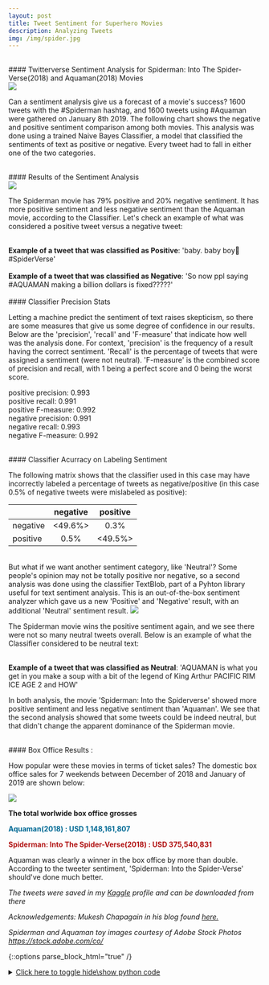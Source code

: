 ```yaml
---
layout: post
title: Tweet Sentiment for Superhero Movies
description: Analyzing Tweets
img: /img/spider.jpg
---
```


<br>
#### Twitterverse Sentiment Analysis for Spiderman: Into The Spider-Verse(2018)  and Aquaman(2018) Movies
<br>
<img src="../spiderman_vs_aquaman_img/aqua_vs_spider.jpg" class="center">

Can a sentiment analysis give us a forecast of a movie's success? 1600 tweets with the #Spiderman hashtag, and 1600 tweets using #Aquaman were gathered on January 8th 2019.  The following chart shows the negative and positive sentiment comparison among both movies. This analysis was done using a trained Naive Bayes Classifier, a model that classified the sentiments of text as positive or negative. Every tweet had to fall in either one of the two categories. 

<br>
#### Results of the Sentiment Analysis
<br>

<img src="../spiderman_vs_aquaman_img/output_4_0.png">

The Spiderman movie has 79% positive and 20% negative sentiment. It has more positive sentiment and less negative sentiment than the Aquaman movie, according to the Classifier. Let's check an example of what was considered a positive tweet versus a negative tweet:

<br>
<strong>Example of a tweet that was classified as Positive</strong>: 'baby. baby boy🥰 #SpiderVerse'
<br>

<br>
<strong>Example of a tweet that was classified as Negative</strong>: 'So now ppl saying #AQUAMAN making a billion dollars is fixed?????'
<br>


<br>
#### Classifier Precision Stats
<br>

Letting a machine predict the sentiment of text raises skepticism, so there are some measures that give us some degree of confidence in our results. Below are the 'precision', 'recall' and 'F-measure' that indicate how well was the analysis done. For context, 'precision' is the frequency of a result having the correct sentiment. 'Recall' is the percentage of tweets that were assigned a sentiment (were not neutral). 'F-measure' is the combined score of precision and recall, with 1 being a perfect score and 0 being the worst score.

   positive precision: 0.993<br>
   positive recall: 0.991<br>
   positive F-measure: 0.992<br>
   negative precision: 0.991<br>
   negative recall: 0.993<br>
   negative F-measure: 0.992<br>

<br>
#### Classifier Acurracy on Labeling Sentiment
<br>

The following matrix shows that the classifier used in this case may have incorrectly labeled a percentage of tweets as negative/positive (in this case 0.5% of negative tweets were mislabeled as positive):
    
|           	| negative  	| positive  	|
|---------- 	|:--------: 	|:--------: 	|
| negative  	|  <49.6%>  	|   0.3%    	|
| positive  	|   0.5%    	|  <49.5%>  	|


<br>    
But what if we want another sentiment category, like 'Neutral'? Some people's opinion may not be totally positive nor negative, so a second analysis was done using the classifier TextBlob, part of a Pyhton library useful for text sentiment analysis. This is an out-of-the-box sentiment analyzer which gave us a new 'Positive' and 'Negative' result, with an additional 'Neutral' sentiment result.

<img src="../spiderman_vs_aquaman_img/output_14_0.png">

The Spiderman movie wins the positive sentiment again, and we see there were not so many neutral tweets overall. Below is an example of what the Classifier considered to be neutral text:

<br>
<strong>Example of a tweet that was classified as Neutral</strong>: 'AQUAMAN is what you get in you make a soup with a bit of the legend of King Arthur PACIFIC RIM ICE AGE 2 and HOW'
<br>

In both analysis, the movie 'Spiderman: Into the Spiderverse' showed more positive sentiment and less negative sentiment than 'Aquaman'. We see that the second analysis showed that some tweets could be indeed neutral, but that didn't change the apparent dominance of the Spiderman movie.


<br>
#### Box Office Results :
<br>

How popular were these movies in terms of ticket sales? The domestic box office sales for 7 weekends between December of 2018 and January of 2019 are shown below:

<img src="../spiderman_vs_aquaman_img/gross.png">

<strong>The total worlwide box office grosses</strong><br>

<span style="color:#006994"><strong>Aquaman(2018) :  USD 1,148,161,807</strong></span>

<span style="color:#B11313"><strong>Spiderman: Into The Spider-Verse(2018) :  USD 375,540,831</strong></span>


Aquaman was clearly a winner in the box office by more than double. According to the tweeter sentiment, 'Spiderman: Into the Spider-Verse' should've done much better. 

    
*The tweets were saved in my [Kaggle](https://www.kaggle.com/marchman/spiderman-and-aquaman-tweets/data) profile and can be downloaded from there*

*Acknowledgements: Mukesh Chapagain in his blog found [here.](http://blog.chapagain.com.np/python-nltk-twitter-sentiment-analysis-natural-language-processing-nlp/)*

*Spiderman and Aquaman toy images courtesy of Adobe Stock Photos https://stock.adobe.com/co/*

{::options parse_block_html="true" /}

<details><summary markdown="span"><u>Click here to toggle hide\show python code</u></summary>

```python
#Get the twitter_samples database with 5000 positive tweets and 5000 negative tweets
import nltk
nltk.download('twitter_samples')
import json
# nltk.download("twitter_samples")
from nltk.corpus import twitter_samples
print (twitter_samples.fileids())#Show that files loaded correctly. Should show three files.
    


# Create a dictionary to convert emoticons into words
def load_dict_smileys():
    
    return {
        ":‑)":"smiley",
        ":-]":"smiley",
        ":-3":"smiley",
        ":->":"smiley",
        "8-)":"smiley",
        ":-}":"smiley",
        ":)":"smiley",
        ":]":"smiley",
        ":3":"smiley",
        ":>":"smiley",
        "8)":"smiley",
        ":}":"smiley",
        ":o)":"smiley",
        ":c)":"smiley",
        ":^)":"smiley",
        "=]":"smiley",
        "=)":"smiley",
        ":-))":"smiley",
        ":‑D":"smiley",
        "8‑D":"smiley",
        "x‑D":"smiley",
        "X‑D":"smiley",
        ":D":"smiley",
        "8D":"smiley",
        "xD":"smiley",
        "XD":"smiley",
        ":‑(":"sad",
        ":‑c":"sad",
        ":‑<":"sad",
        ":‑[":"sad",
        ":(":"sad",
        ":c":"sad",
        ":<":"sad",
        ":[":"sad",
        ":-||":"sad",
        ">:[":"sad",
        ":{":"sad",
        ":@":"sad",
        ">:(":"sad",
        ":'‑(":"sad",
        ":'(":"sad",
        ":‑P":"playful",
        "X‑P":"playful",
        "x‑p":"playful",
        ":‑p":"playful",
        ":‑Þ":"playful",
        ":‑þ":"playful",
        ":‑b":"playful",
        ":P":"playful",
        "XP":"playful",
        "xp":"playful",
        ":p":"playful",
        ":Þ":"playful",
        ":þ":"playful",
        ":b":"playful",
        "<3":"love"
        }

#Clean and Tokenize tweets
import string
import re
import emoji
 
from nltk.corpus import stopwords 
stopwords_english = stopwords.words('english')
 
from nltk.stem import PorterStemmer
stemmer = PorterStemmer() #This is used to reduce the words to their stem word ('likely' becomes 'like').

from nltk.tokenize import TweetTokenizer

#Use a variable for the positive, negative and all tweets using their respective file name:
pos_tweets = twitter_samples.strings('positive_tweets.json')
neg_tweets = twitter_samples.strings('negative_tweets.json')
all_tweets = twitter_samples.strings('tweets.20150430-223406.json')

# Create a function that cleans and tokenizes tweets
def cleanAndTokenizeTweets(tweet):
    # remove stock market tickers like $GE
    tweet = re.sub(r'\$\w*', '', tweet)
 
    # remove old style retweet text "RT"
    tweet = re.sub(r'^RT[\s]+', '', tweet)
 
    # remove hyperlinks
    tweet = re.sub(r'https?:\/\/.*[\r\n]*', '', tweet)
    
    # remove hashtags
    # only removing the hash # sign from the word
    tweet = re.sub(r'#', '', tweet)
    
    # Convert emojis into words
    tweet = emoji.demojize(tweet)
    
    # Convert emoticons into words
    SMILEY = load_dict_smileys()  
    words = tweet.split()
    reformed = [SMILEY[word] if word in SMILEY else word for word in words]
    tweet = " ".join(reformed)
 
    # tokenize tweets
    tokenizer = TweetTokenizer(preserve_case=False, strip_handles=True, reduce_len=True)
    tweet_tokens = tokenizer.tokenize(tweet)
 
    tweets_clean = []    
    for word in tweet_tokens:
        if (word not in stopwords_english and # remove stopwords
                word not in string.punctuation): # remove punctuation
            #tweets_clean.append(word)
            stem_word = stemmer.stem(word) # stemming word
            tweets_clean.append(stem_word)
 
    return tweets_clean

#Create a bag of words function that uses the function cleanAndTokenizeTweets(), then returns the bag.
def bag_of_words(tweet):
    words = cleanAndTokenizeTweets(tweet)
    words_dictionary = dict([word, True] for word in words)    
    return words_dictionary

#Create a list of bags of words with all positive tweets
pos_tweets_set = []
for tweet in pos_tweets:
    pos_tweets_set.append((bag_of_words(tweet), 'pos')) 
    
#Create a list of bags of words with all negative tweets
neg_tweets_set = []
for tweet in neg_tweets:
    neg_tweets_set.append((bag_of_words(tweet), 'neg'))

# Radomize pos_reviews_set and neg_reviews_set
# doing so will output different accuracy result everytime we run the program
from random import shuffle 
shuffle(pos_tweets_set)
shuffle(neg_tweets_set)

#Train on 80% of tweets and test on 20% of tweets
train_set = pos_tweets_set[1000:] + neg_tweets_set[1000:]
test_set = pos_tweets_set[:1000] + neg_tweets_set[:1000]
 
print('Test tweets:',len(test_set),'Train tweets:',len(train_set)) # Check the number of tweets in test and train


#Training Classifier and Calculating Accuracy
from nltk import classify
from nltk import NaiveBayesClassifier
 
classifier = NaiveBayesClassifier.train(train_set)
 
accuracy = classify.accuracy(classifier, test_set)

from collections import defaultdict
from nltk.metrics import precision, recall, f_measure, ConfusionMatrix

actual_set = defaultdict(set)
predicted_set = defaultdict(set)
 
actual_set_cm = []
predicted_set_cm = []
 
for index, (feature, actual_label) in enumerate(test_set):
    actual_set[actual_label].add(index)
    actual_set_cm.append(actual_label)
 
    predicted_label = classifier.classify(feature)
 
    predicted_set[predicted_label].add(index)
    predicted_set_cm.append(predicted_label)


   

import pandas as pd
import matplotlib.pyplot as plt
plt.style.use('ggplot')

%matplotlib inline

SpidermanDF = pd.read_csv('Spiderman Tweets.csv')

#Create bag of words for each of the SpiderVerse tweets
Spider_text_set = []
for text in SpidermanDF['Text']:
    Spider_text_set.append(bag_of_words(text))

#Classify each bag of words
Spider_result = []
for bag in Spider_text_set:
    Spider_result.append(classifier.classify(bag))

SpidermanDF['Sentiment'] = Spider_result #Create a new column for the sentiment

plotSeries = SpidermanDF['Sentiment'].value_counts() #Get the number of negatives and positives

AquamanDF = pd.read_csv('Aquaman Tweets.csv')

Aquaman_text_set = []
for text in AquamanDF['Text']:
    Aquaman_text_set.append(bag_of_words(text))

#Classify each bag of words
Aquaman_result = []
for bag in Aquaman_text_set:
    Aquaman_result.append(classifier.classify(bag))

AquamanDF['Sentiment'] = Aquaman_result #Create a new column for the sentiment
plotSeries1 = AquamanDF['Sentiment'].value_counts()

# Plot

fig = plt.figure(facecolor="white",figsize=(10,8))
bar_width = 0.4
ax = fig.add_subplot(1, 1, 1)
r = [0,0.5] #Space between bars
tick_pos = [i + (bar_width/40) for i in r]

ax1 = ax.bar(r, plotSeries.values, width=bar_width, label='Spiderman', color='#B11313',edgecolor='white' )
ax2 = ax.bar(r, plotSeries1.values, bottom=plotSeries.values, width=bar_width, label='Aquaman', 
             color='#006994',edgecolor='white')
ax3 = ax.bar(r, plotSeries1.values, bottom=plotSeries.values, width=bar_width, color='#006994',edgecolor='white')
ax.set_ylabel("Count", fontsize=14, style='italic')
ax.set_xlabel("Sentiment", fontsize=14, style='italic')
ax.legend(loc='best')
plt.xticks(tick_pos, ["Positive", "Negative"], fontsize=14)
plt.yticks(fontsize=13)

for r1, r2 in zip(ax1, ax2): #Code to configure text inside each plot
    h1 = r1.get_height() #In first loop it gets positive count, then negative then neutral for spider
    h2 = r2.get_height() #Same for aqua
    percent_spider = (h1/1600)*100 #Turn the count into a percentage
    percent_aqua = (h2/1600)*100

    plt.text(r1.get_x() + r1.get_width() / 2., h1 / 2., "%d %%" % percent_spider, ha="center", va="center", 
             color="white", fontsize=13, fontweight="bold")
    plt.text(r2.get_x() + r2.get_width() / 2., h1 + h2 / 2., "%d %%" % percent_aqua, ha="center", va="center", 
             color="white", fontsize=13, fontweight="bold")
plt.legend(prop={'size': 13})
plt.title('Sentiment Analysis on Tweets about\n Spiderman and Aquaman Movies')
plt.show()


print('pos precision:', precision(actual_set['pos'], predicted_set['pos']))
print('pos recall:', recall(actual_set['pos'], predicted_set['pos'])) 
print('pos F-measure:', f_measure(actual_set['pos'], predicted_set['pos']))
print('neg precision:', precision(actual_set['neg'], predicted_set['neg']))
print('neg recall:', recall(actual_set['neg'], predicted_set['neg'])) 
print('neg F-measure:', f_measure(actual_set['neg'], predicted_set['neg'])) 

cm = ConfusionMatrix(actual_set_cm, predicted_set_cm)
print (cm.pretty_format(sort_by_count=True, show_percents=True, truncate=9))

# Now use the TextBlob classifier to do a new analysis which includes a neutral category for sentiment

```python
import pandas as pd
from textblob import TextBlob
import re
import emoji #Import emoji library to turn emojis into words that express sentiment

spider = pd.read_csv("Spiderman Tweets.csv")
aqua = pd.read_csv("Aquaman Tweets.csv")

spider.head()



def clean_tweet(tweet): 
    ''' 
    Utility function to clean tweet text by removing links, special characters 
    using simple regex statements. 
    '''
    # remove stock market tickers like $GE
    tweet = re.sub(r'\$\w*', '', tweet)
 
    # remove old style retweet text "RT"
    tweet = re.sub(r'^RT[\s]+', '', tweet)
 
    # remove hyperlinks
    tweet = re.sub(r'https?:\/\/.*[\r\n]*', '', tweet)
    
    # remove hashtags # only removing the hash # sign from the word
    tweet = re.sub(r'#', '', tweet)
    #Convert emoji into word
    tweet = emoji.demojize(tweet)
    
    # Convert Smileys into words
    SMILEY = load_dict_smileys()  #Use the function created for the first analysis
    words = tweet.split()
    reformed = [SMILEY[word] if word in SMILEY else word for word in words]
    tweet = " ".join(reformed)
    
    return ' '.join(re.sub("(@[A-Za-z0-9]+)|([^0-9A-Za-z \t])|(\w+:\/\/\S+)", " ", tweet).split()) 


def get_tweet_sentiment(tweet): 
    ''' 
    Utility function to classify sentiment of passed tweet 
    using textblob's sentiment method 
    '''
    # create TextBlob object of passed tweet text 
    analysis = TextBlob(tweet) 
    # set sentiment 
    if analysis.sentiment.polarity > 0: 
        return 'positive'
    elif analysis.sentiment.polarity == 0: 
        return 'neutral'
    else: 
        return 'negative'

# Apply functions to spiderman series and create Sentiment column
spider["Text"] = spider["Text"].apply(clean_tweet)
spider["Sentiment"] = spider["Text"].apply(get_tweet_sentiment)

# Apply functions to aquaman series and create Sentiment column
aqua["Text"] = aqua["Text"].apply(clean_tweet)
aqua["Sentiment"] = aqua["Text"].apply(get_tweet_sentiment)

%matplotlib inline

plot_spider = spider["Sentiment"].value_counts()
plot_aqua = aqua['Sentiment'].value_counts()

# Plot

fig = plt.figure(facecolor="white",figsize=(10,8))
bar_width = 0.4
ax = fig.add_subplot(1, 1, 1)
r = [0,0.5,1] #Space between bars
tick_pos = [i + (bar_width/40) for i in r]

ax1 = ax.bar(r, plot_spider.values, width=bar_width, label='Spiderman', color='#B11313',edgecolor='white' )
ax2 = ax.bar(r, plot_aqua.values, bottom=plot_spider.values, width=bar_width, label='Aquaman', 
             color='#006994',edgecolor='white')
ax3 = ax.bar(r, plot_aqua.values, bottom=plot_spider.values, width=bar_width, color='#006994',edgecolor='white')
ax.set_ylabel("Count", fontsize=14, style='italic')
ax.set_xlabel("Sentiment", fontsize=14, style='italic')
ax.legend(loc='best')
plt.xticks(tick_pos, ["Positive", "Negative","Neutral"], fontsize=14)
plt.yticks(fontsize=13)

for r1, r2 in zip(ax1, ax2): #Code to configure text inside each plot
    h1 = r1.get_height() #In first loop it gets positive count, then negative then neutral for spider
    h2 = r2.get_height() #Same for aqua
    percent_spider = (h1/1600)*100 #Turn the count into a percentage
    percent_aqua = (h2/1600)*100
    plt.text(r1.get_x() + r1.get_width() / 2., h1 / 2., "%d %%" % percent_spider, ha="center", va="center", 
             color="white", fontsize=13, fontweight="bold")
    plt.text(r2.get_x() + r2.get_width() / 2., h1 + h2 / 2., "%d %%" % percent_aqua, ha="center", va="center", 
             color="white", fontsize=13, fontweight="bold")
plt.legend(prop={'size': 13})
plt.title('Sentiment Analysis on Tweets about\n Spiderman and Aquaman Movies')
plt.show()
```